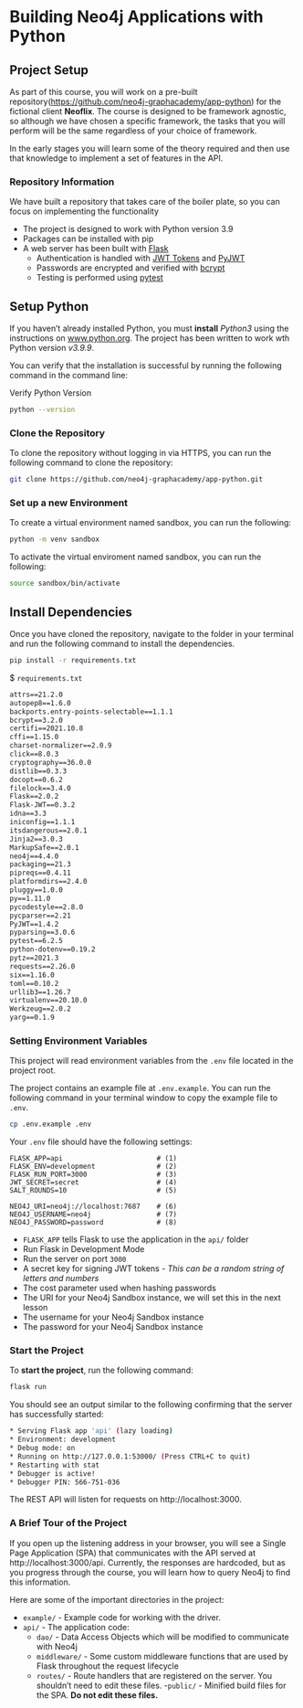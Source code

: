 # Building Neo4j Applications with Python

## Project Setup

As part of this course, you will work on a pre-built repository(https://github.com/neo4j-graphacademy/app-python) for the fictional client **Neoflix**. The course is designed to be framework agnostic, so although we have chosen a specific framework, the tasks that you will perform will be the same regardless of your choice of framework.

In the early stages you will learn some of the theory required and then use that knowledge to implement a set of features in the API.

### Repository Information

We have built a repository that takes care of the boiler plate, so you can focus on implementing the functionality

- The project is designed to work with Python version 3.9
- Packages can be installed with pip
- A web server has been built with <a href="https://flask.palletsprojects.com/en/2.0.x/" target="_blank" rel="noopener">Flask</a>
    - Authentication is handled with <a href="https://jwt.io/" target="_blank" rel="noopener">JWT Tokens</a> and <a href="https://pyjwt.readthedocs.io/en/latest/" target="_blank" rel="noopener">PyJWT</a>
    - Passwords are encrypted and verified with <a href="https://github.com/pyca/bcrypt/" target="_blank" rel="noopener">bcrypt</a>
    - Testing is performed using <a href="https://pytest.org/" target="_blank" rel="noopener">pytest</a>

## Setup Python

If you haven’t already installed Python, you must **install** *Python3* using the instructions on www.python.org. The project has been written to work wth Python version *v3.9.9*.

You can verify that the installation is successful by running the following command in the command line:

Verify Python Version

```bash
python --version
```

### Clone the Repository

To clone the repository without logging in via HTTPS, you can run the following command to clone the repository:

```bash
git clone https://github.com/neo4j-graphacademy/app-python.git
```

### Set up a new Environment

To create a virtual environment named sandbox, you can run the following:

```bash
python -m venv sandbox
```

To activate the virtual enviroment named sandbox, you can run the following:

```sh
source sandbox/bin/activate
```

## Install Dependencies

Once you have cloned the repository, navigate to the folder in your terminal and run the following command to install the dependencies.

```sh
pip install -r requirements.txt
```

$ `requirements.txt`

```txt
attrs==21.2.0
autopep8==1.6.0
backports.entry-points-selectable==1.1.1
bcrypt==3.2.0
certifi==2021.10.8
cffi==1.15.0
charset-normalizer==2.0.9
click==8.0.3
cryptography==36.0.0
distlib==0.3.3
docopt==0.6.2
filelock==3.4.0
Flask==2.0.2
Flask-JWT==0.3.2
idna==3.3
iniconfig==1.1.1
itsdangerous==2.0.1
Jinja2==3.0.3
MarkupSafe==2.0.1
neo4j==4.4.0
packaging==21.3
pipreqs==0.4.11
platformdirs==2.4.0
pluggy==1.0.0
py==1.11.0
pycodestyle==2.8.0
pycparser==2.21
PyJWT==1.4.2
pyparsing==3.0.6
pytest==6.2.5
python-dotenv==0.19.2
pytz==2021.3
requests==2.26.0
six==1.16.0
toml==0.10.2
urllib3==1.26.7
virtualenv==20.10.0
Werkzeug==2.0.2
yarg==0.1.9
```

### Setting Environment Variables

This project will read environment variables from the `.env` file located in the project root.

The project contains an example file at `.env.example`. You can run the following command in your terminal window to copy the example file to `.env`.

```sh
cp .env.example .env
```

Your `.env` file should have the following settings:

```env
FLASK_APP=api                       # (1)
FLASK_ENV=development               # (2)
FLASK_RUN_PORT=3000                 # (3)
JWT_SECRET=secret                   # (4)
SALT_ROUNDS=10                      # (5)

NEO4J_URI=neo4j://localhost:7687    # (6)
NEO4J_USERNAME=neo4j                # (7)
NEO4J_PASSWORD=password             # (8)
```

- `FLASK_APP` tells Flask to use the application in the `api/` folder
- Run Flask in Development Mode
- Run the server on port `3000`
- A secret key for signing JWT tokens - *This can be a random string of letters and numbers*
- The cost parameter used when hashing passwords
- The URI for your Neo4j Sandbox instance, we will set this in the next lesson
- The username for your Neo4j Sandbox instance
- The password for your Neo4j Sandbox instance

### Start the Project

To **start the project**, run the following command:

```sh
flask run
```

You should see an output similar to the following confirming that the server has successfully started:

```bash
* Serving Flask app 'api' (lazy loading)
* Environment: development
* Debug mode: on
* Running on http://127.0.0.1:53000/ (Press CTRL+C to quit)
* Restarting with stat
* Debugger is active!
* Debugger PIN: 566-751-036
```

The REST API will listen for requests on http://localhost:3000.

### A Brief Tour of the Project

If you open up the listening address in your browser, you will see a Single Page Application (SPA) that communicates with the API served at http://localhost:3000/api. Currently, the responses are hardcoded, but as you progress through the course, you will learn how to query Neo4j to find this information.

Here are some of the important directories in the project:

- `example/` - Example code for working with the driver.
- `api/` - The application code:
    - `dao/` - Data Access Objects which will be modified to communicate with Neo4j
    - `middleware/` - Some custom middleware functions that are used by Flask throughout the request lifecycle
    - `routes/` - Route handlers that are registered on the server. You shouldn’t need to edit these files.
-`public/` - Minified build files for the SPA. **Do not edit these files.**


